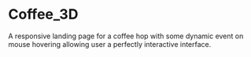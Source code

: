 # Coffee_3D
 A responsive landing page for a coffee hop with some dynamic event on mouse hovering allowing user a perfectly interactive interface. 
